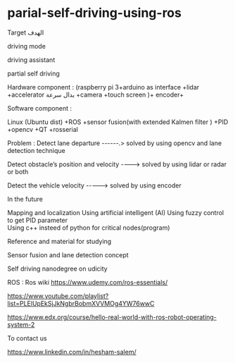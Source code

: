 # parial-self-driving-using-ros

Target الهدف

driving mode  

driving assistant 

partial self driving 


Hardware component :
(raspberry pi 3+arduino as interface +lidar +accelerator بدال سرعة +camera +touch screen )+ encoder+

Software component :

Linux (Ubuntu dist) +ROS +sensor fusion(with extended Kalmen filter ) +PID +opencv +QT +rosserial 


Problem : 
Detect lane departure ------.> solved by using opencv and lane detection technique

Detect obstacle’s position and velocity ----> solved by using lidar or radar or both 

Detect  the vehicle velocity -----> solved by using encoder 

In the future 

Mapping and localization 
Using artificial intelligent (AI)
Using fuzzy control to get PID parameter  
Using c++ insteed of python for critical nodes(program)








Reference and material for studying


Sensor fusion and lane detection concept

Self driving nanodegree  on udicity 


ROS :
 Ros wiki
https://www.udemy.com/ros-essentials/


https://www.youtube.com/playlist?list=PLElUpEkSjJkNgbrBobmXVVMOg4YW76wwC


https://www.edx.org/course/hello-real-world-with-ros-robot-operating-system-2




To contact us 

https://www.linkedin.com/in/hesham-salem/
